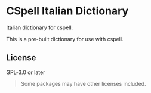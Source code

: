# CSpell Italian Dictionary

Italian dictionary for cspell.

This is a pre-built dictionary for use with cspell.

<!--- @@inject: ../../static/requirements.md --->

<!--- @@inject: ./static/install.md --->

<!--- @@inject: ../../static/contributing.md --->

## License

GPL-3.0 or later

> Some packages may have other licenses included.

<!--- @@inject: ../../static/footer.md --->
